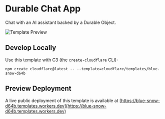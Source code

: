 # Durable Chat App

Chat with an AI assistant backed by a Durable Object.

![Template Preview](https://imagedelivery.net/wSMYJvS3Xw-n339CbDyDIA/da00d330-9a3b-40a2-e6df-b08813fb7200/public)

## Develop Locally

Use this template with [C3](https://developers.cloudflare.com/pages/get-started/c3/) (the `create-cloudflare` CLI):

```
npm create cloudflare@latest -- --template=cloudflare/templates/blue-snow-d64b
```

## Preview Deployment

A live public deployment of this template is available at [https://blue-snow-d64b.templates.workers.dev](https://blue-snow-d64b.templates.workers.dev)
